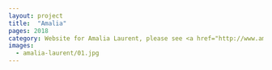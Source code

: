 ```yaml
---
layout: project
title:  "Amalia"
pages: 2018
category: Website for Amalia Laurent, please see <a href="http://www.amalialaurent.fr" target="_blank">here</a>.
images:
  - amalia-laurent/01.jpg
---
```

